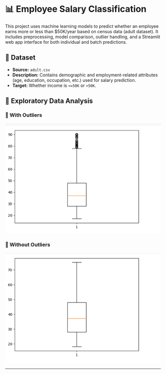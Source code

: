 # 📊 Employee Salary Classification

This project uses machine learning models to predict whether an employee earns more or less than $50K/year based on census data (adult dataset). It includes preprocessing, model comparison, outlier handling, and a Streamlit web app interface for both individual and batch predictions.

## 📁 Dataset

- **Source:** `adult.csv`
- **Description:** Contains demographic and employment-related attributes (age, education, occupation, etc.) used for salary prediction.
- **Target:** Whether income is `<=50K` or `>50K`.


## 🧪 Exploratory Data Analysis

### 📌 With Outliers  
![Outlier Boxplot](https://github.com/Athulyakrishna-k1312/salary-predictor/blob/1440a50c6eba3aa017ac0749ef1fa13508931fd8/images/pic1.png)
### 📌 Without Outliers  
![Cleaned Boxplot](https://github.com/Athulyakrishna-k1312/salary-predictor/blob/b370299f11d01539eeeca34c228338eceaa3de7e/images/pic2.png)

---
